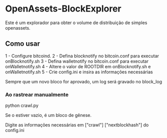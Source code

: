 # OpenAssets-BlockExplorer
Este é um explorador para obter o volume de distribuição de simples openassets.

## Como usar

1 - Configure bitcoind.
2 - Defina blocknotify no bitcoin.conf para executar onBlocknotify.sh
3 - Defina walletnotify no bitcoin.conf para executar onWalletnotify.sh
4 - Altere o valor de ROOTDIR em onBlocknotify.sh e onWalletnotify.sh
5 - Crie config.ini e insira as informações necessárias

Sempre que um novo bloco for aprovado, um log será gravado no block_log

### Ao rastrear manualmente

python crawl.py <primeiro bloco a pesquisar>

Se o <primeiro bloco a pesquisar> estiver vazio, é um bloco de gênese.

Digite as informações necessárias em ["crawl"] ["nextblockhash"] do config.ini
